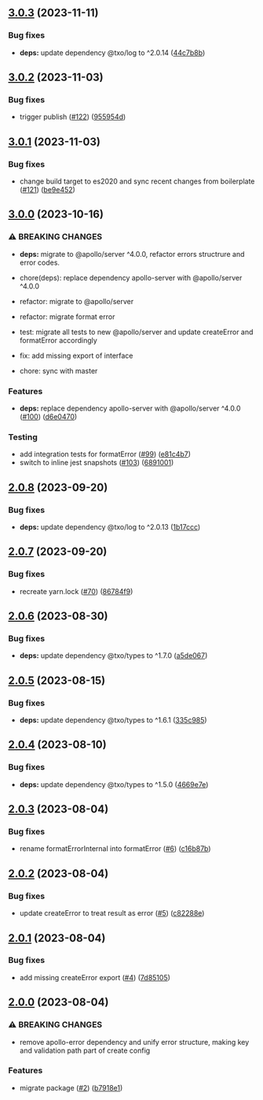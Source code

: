 ## [3.0.3](https://github.com/technology-studio/error-graphql/compare/v3.0.2...v3.0.3) (2023-11-11)


### Bug fixes

* **deps:** update dependency @txo/log to ^2.0.14 ([44c7b8b](https://github.com/technology-studio/error-graphql/commit/44c7b8be076325404ac9f95ba1460a346749cc74))

## [3.0.2](https://github.com/technology-studio/error-graphql/compare/v3.0.1...v3.0.2) (2023-11-03)


### Bug fixes

* trigger publish ([#122](https://github.com/technology-studio/error-graphql/issues/122)) ([955954d](https://github.com/technology-studio/error-graphql/commit/955954d225ffc3b9e32636b79b7e9948a7211208))

## [3.0.1](https://github.com/technology-studio/error-graphql/compare/v3.0.0...v3.0.1) (2023-11-03)


### Bug fixes

* change build target to es2020 and sync recent changes from boilerplate ([#121](https://github.com/technology-studio/error-graphql/issues/121)) ([be9e452](https://github.com/technology-studio/error-graphql/commit/be9e452e1b2fb89ebc7d3e30ced60a9c92cd9997))

## [3.0.0](https://github.com/technology-studio/error-graphql/compare/v2.0.8...v3.0.0) (2023-10-16)


### ⚠ BREAKING CHANGES

* **deps:** migrate to @apollo/server ^4.0.0, refactor errors structrure and error codes. 

* chore(deps): replace dependency apollo-server with @apollo/server ^4.0.0

* refactor: migrate to @apollo/server

* refactor: migrate format error

* test: migrate all tests to new @apollo/server and update createError and formatError accordingly

* fix: add missing export of interface

* chore: sync with master

### Features

* **deps:** replace dependency apollo-server with @apollo/server ^4.0.0 ([#100](https://github.com/technology-studio/error-graphql/issues/100)) ([d6e0470](https://github.com/technology-studio/error-graphql/commit/d6e047011cf80b2976fc069f20a83bc11720eda4))


### Testing

* add integration tests for formatError ([#99](https://github.com/technology-studio/error-graphql/issues/99)) ([e81c4b7](https://github.com/technology-studio/error-graphql/commit/e81c4b70ea129d47ed453bc40d98b46305ffc410))
* switch to inline jest snapshots ([#103](https://github.com/technology-studio/error-graphql/issues/103)) ([6891001](https://github.com/technology-studio/error-graphql/commit/68910013e340295377ef5b2418580c4b60d43266))

## [2.0.8](https://github.com/technology-studio/error-graphql/compare/v2.0.7...v2.0.8) (2023-09-20)


### Bug fixes

* **deps:** update dependency @txo/log to ^2.0.13 ([1b17ccc](https://github.com/technology-studio/error-graphql/commit/1b17ccc0e47097d84cd67f9dd2be7ce25aec9bf2))

## [2.0.7](https://github.com/technology-studio/error-graphql/compare/v2.0.6...v2.0.7) (2023-09-20)


### Bug fixes

* recreate yarn.lock ([#70](https://github.com/technology-studio/error-graphql/issues/70)) ([86784f9](https://github.com/technology-studio/error-graphql/commit/86784f9dfa685d538ba84e1dfaae69571de4f77e))

## [2.0.6](https://github.com/technology-studio/error-graphql/compare/v2.0.5...v2.0.6) (2023-08-30)


### Bug fixes

* **deps:** update dependency @txo/types to ^1.7.0 ([a5de067](https://github.com/technology-studio/error-graphql/commit/a5de067d0e5e046b32e05087ea4dd73a354fcbbf))

## [2.0.5](https://github.com/technology-studio/error-graphql/compare/v2.0.4...v2.0.5) (2023-08-15)


### Bug fixes

* **deps:** update dependency @txo/types to ^1.6.1 ([335c985](https://github.com/technology-studio/error-graphql/commit/335c98588178e6697321c701ac6ce47d844887f5))

## [2.0.4](https://github.com/technology-studio/error-graphql/compare/v2.0.3...v2.0.4) (2023-08-10)


### Bug fixes

* **deps:** update dependency @txo/types to ^1.5.0 ([4669e7e](https://github.com/technology-studio/error-graphql/commit/4669e7e097c30ff2a631cb7ce79b7dca0f0f5df2))

## [2.0.3](https://github.com/technology-studio/error-graphql/compare/v2.0.2...v2.0.3) (2023-08-04)


### Bug fixes

* rename formatErrorInternal into formatError ([#6](https://github.com/technology-studio/error-graphql/issues/6)) ([c16b87b](https://github.com/technology-studio/error-graphql/commit/c16b87b0a50a4dc34736d7841986bbfc6a941097))

## [2.0.2](https://github.com/technology-studio/error-graphql/compare/v2.0.1...v2.0.2) (2023-08-04)


### Bug fixes

* update createError to treat result as error ([#5](https://github.com/technology-studio/error-graphql/issues/5)) ([c82288e](https://github.com/technology-studio/error-graphql/commit/c82288ef31f0115417d3e53dae29e1e3758d14d2))

## [2.0.1](https://github.com/technology-studio/error-graphql/compare/v2.0.0...v2.0.1) (2023-08-04)


### Bug fixes

* add missing createError export ([#4](https://github.com/technology-studio/error-graphql/issues/4)) ([7d85105](https://github.com/technology-studio/error-graphql/commit/7d851054d8dc1ad9224953c237e21e586f89b570))

## [2.0.0](https://github.com/technology-studio/error-graphql/compare/v1.1.1...v2.0.0) (2023-08-04)


### ⚠ BREAKING CHANGES

* remove apollo-error dependency
and unify error structure, making key and validation path
part of create config

### Features

* migrate package ([#2](https://github.com/technology-studio/error-graphql/issues/2)) ([b7918e1](https://github.com/technology-studio/error-graphql/commit/b7918e17cc2111eb22af797a6421c95e20eac313))
